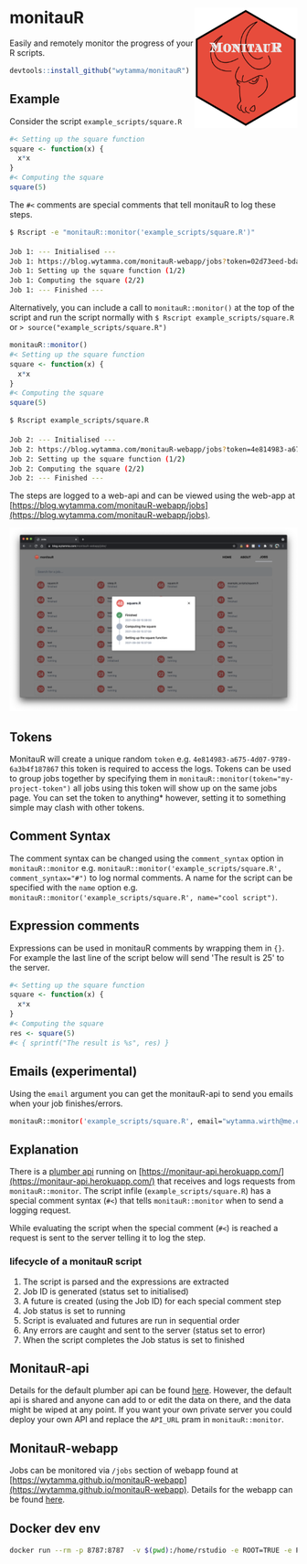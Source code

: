 # monitauR <img src='images/logo.png' align="right" height="210" />

Easily and remotely monitor the progress of your R scripts.

```R
devtools::install_github("wytamma/monitauR")
```

## Example 

Consider the script `example_scripts/square.R`

```R
#< Setting up the square function
square <- function(x) {
  x*x
}
#< Computing the square
square(5)
```

The `#<` comments are special comments that tell monitauR to log these steps. 

```bash
$ Rscript -e "monitauR::monitor('example_scripts/square.R')"

Job 1: --- Initialised ---
Job 1: https://blog.wytamma.com/monitauR-webapp/jobs?token=02d73eed-bdae-411e-99a6-885121a42c2b
Job 1: Setting up the square function (1/2)
Job 1: Computing the square (2/2)
Job 1: --- Finished ---
```

Alternatively, you can include a call to `monitauR::monitor()` at the top of the script and run the script normally with `$ Rscript example_scripts/square.R` or `> source("example_scripts/square.R")`

```R
monitauR::monitor()
#< Setting up the square function
square <- function(x) {
  x*x
}
#< Computing the square
square(5)
```

```bash
$ Rscript example_scripts/square.R

Job 2: --- Initialised ---
Job 2: https://blog.wytamma.com/monitauR-webapp/jobs?token=4e814983-a675-4d07-9789-6a3b4f187867
Job 2: Setting up the square function (1/2)
Job 2: Computing the square (2/2)
Job 2: --- Finished ---
```

The steps are logged to a web-api and can be viewed using the web-app at [https://blog.wytamma.com/monitauR-webapp/jobs](https://blog.wytamma.com/monitauR-webapp/jobs). 

[![webapp](images/webapp.png)](https://blog.wytamma.com/monitauR-webapp/jobs/)

## Tokens

MonitauR will create a unique random `token` e.g. `4e814983-a675-4d07-9789-6a3b4f187867` this token is required to access the logs. Tokens can be used to group jobs together by specifying them in `monitauR::monitor(token="my-project-token")` all jobs using this token will show up on the same jobs page. You can set the token to anything* however, setting it to something simple may clash with other tokens.

## Comment Syntax

The comment syntax can be changed using the `comment_syntax` option in `monitauR::monitor` e.g. `monitauR::monitor('example_scripts/square.R', comment_syntax="#")` to log normal comments. A name for the script can be specified with the `name` option e.g. `monitauR::monitor('example_scripts/square.R', name="cool script")`. 

## Expression comments

Expressions can be used in monitauR comments by wrapping them in `{}`. For example the last line of the script below will send 'The result is 25' to the server. 

```R
#< Setting up the square function
square <- function(x) {
  x*x
}
#< Computing the square
res <- square(5)
#< { sprintf("The result is %s", res) }
```

## Emails (experimental)

Using the `email` argument you can get the monitauR-api to send you emails when your job finishes/errors.

```bash
monitauR::monitor('example_scripts/square.R', email="wytamma.wirth@me.com")
```

## Explanation 

There is a [plumber api](https://www.rplumber.io/) running on [https://monitaur-api.herokuapp.com/](https://monitaur-api.herokuapp.com/) that receives and logs requests from `monitauR::monitor`. The script infile (`example_scripts/square.R`) has a special comment syntax (`#<`) that tells `monitauR::monitor` when to send a logging request. 

While evaluating the script when the special comment (`#<`) is reached a request is sent to the server telling it to log the step.

### lifecycle of a monitauR script

1. The script is parsed and the expressions are extracted
2. Job ID is generated (status set to initialised)
3. A future is created (using the Job ID) for each special comment step
4. Job status is set to running
5. Script is evaluated and futures are run in sequential order 
6. Any errors are caught and sent to the server (status set to error)
7. When the script completes the Job status is set to finished


## MonitauR-api

Details for the default plumber api can be found [here](https://github.com/Wytamma/monitauR-api). However, the default api is shared and anyone can add to or edit the data on there, and the data might be wiped at any point. If you want your own private server you could deploy your own API and replace the `API_URL` pram in `monitauR::monitor`.

## MonitauR-webapp

Jobs can be monitored via `/jobs` section of webapp found at [https://wytamma.github.io/monitauR-webapp](https://wytamma.github.io/monitauR-webapp). Details for the webapp can be found [here](https://github.com/Wytamma/monitauR-webapp). 

## Docker dev env

```bash
docker run --rm -p 8787:8787  -v $(pwd):/home/rstudio -e ROOT=TRUE -e PASSWORD=yourpasswordhere rocker/rstudio
```

